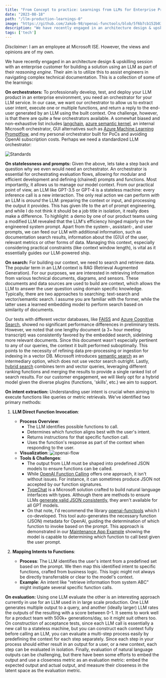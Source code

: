 ```yaml
---
title: "From Concept to practice: Learnings from LLMs for Enterprise Production – Part 0"
date: "2023-08-18"
path: "/llm-production-learnings-0"
image: "https://github.com/Jakob-98/openai-functools/blob/5f6b7cb152b03029c787c01f809d4522ae9c6f68/assets/openai-functions.png?raw=true"
description: "We have recently engaged in an architecture design & upskilling session with an enterprise customer for building a solution using an LLM as part of their *reasoning engine*. Their aim is to utilize this to assist engineers in navigating complex technical documentation. This is a collection of some of the learnings"
tags: ['tech']
---
```


*Disclaimer*: I am an employee at Microsoft ISE. However, the views and opinions are of my own.

We have recently engaged in an architecture design & upskilling session with an enterprise customer for building a solution using an LLM as part of their *reasoning engine*. Their aim is to utilize this to assist engineers in navigating complex technical documentation. This is a collection of some of the learnings:

**On orchestrators:** To professionally develop, test, and deploy your LLM product in an enterprise environment, you need an orchestrator for your LLM service. In our case, we want our orchestrator to allow us to extract user intent, execute one or multiple functions, and return a reply to the end-user generated by an LLM using the built context. One challenge, however, is that there are quite a few orchestrators available. A somewhat biased and non-exhaustive list includes [langchain](https://python.langchain.com/docs/get_started/introduction.html), [azure semantic kernel](https://learn.microsoft.com/en-us/semantic-kernel/overview/), an internal Microsoft orchestrator, GUI alternatives such as [Azure Machine Learning Promptflow](https://learn.microsoft.com/en-us/azure/machine-learning/prompt-flow/overview-what-is-prompt-flow?view=azureml-api-2), and my personal orchestrator built for PoCs and avoiding OpenAI subscription costs. Perhaps we need a standardized LLM orchestrator:

![Standards](https://imgs.xkcd.com/comics/standards.png)

**On statelessness and prompts:** Given the above, lets take a step back and question why we even would need an orchestrator. An orchestrator is essential for orchestrating evaluation flows, allowing for modular and efficient development and defining (chained) prompts and functions. Most importantly, it allows us to manage our model context. From our practical point of view, an LLM like GPT-3.5 or GPT-4 is a stateless machine: every inference call is a new interaction. The only real action we can perform *with* an LLM is *around* the LLM: preparing the context or input, and processing the output it provides. This has given life to the art of prompt engineering, and while I do not think it should be a job title in isolation, it really does make a difference. To highlight:  a demo by one of our product teams using a modified LLM revealed that the LLM's efficiency hinged majorly on the engineered system prompt. Apart from the system-, assistant-, and user prompts, we can feed our LLM with additional information, such as documentation search results, information about the (G)UI of the user, relevant metrics or other forms of data. Managing this context, especially considering practical constraints (like context window length), is vital as it essentially guides our LLM-powered ship.

**On search:** For building our context, we need to search and retrieve data. The popular term in an LLM context is RAG (Retrieval Augmented Generation). For our purposes, we are interested in retrieving information from various technical documents, diagrams, and sensors. These documents and data sources are used to build are context, which allows the LLM to answer the user question using domain specific knowledge. Typically, there are two approaches to searching: text-search and vector/semantic search. I assume you are familiar with the former, while the latter uses a learned embedding model to perform search based on similarity of documents. 

Our tests with different vector databases, like [FAISS](https://github.com/facebookresearch/faiss) and [Azure Cognitive Search](https://learn.microsoft.com/en-us/azure/search/vector-search-overview), showed no significant performance differences in preliminary tests. However, we noted that one lengthy document (a 3+ hour meeting transcript) was consistently favored by the embedded search, sidelining more relevant documents. Since this document wasn't especially pertinent to any of our queries, the context it built performed suboptimally. This points to the necessity of refining data pre-processing or ingestion for indexing in a vector DB. Microsoft introduces [semantic search](https://learn.microsoft.com/en-us/azure/search/semantic-search-overview) as an intermediary option, which does not use vector search outright. Lastly, [hybrid search](https://learn.microsoft.com/en-us/azure/search/vector-search-ranking#hybrid-search) combines term and vector queries, leveraging different ranking functions and merging the results to provide a single ranked list of search results. For our customer engagement, we will likely opt for a hybrid model given the diverse plugins (functions, 'skills', etc.) we aim to support.

**On intent extraction:** Understanding user intent is crucial when aiming to execute functions like queries or metric retrievals. We've identified two primary methods:

1. **LLM Direct Function Invocation**:
    
    - **Process Overview**:
        - The LLM identifies possible functions to call.
        - Determines which function aligns best with the user's intent.
        - Returns instructions for that specific function call.
        - Uses the function's response as part of the context when responding to the user.
    - **Visualization**: ![openai-flow](https://github.com/Jakob-98/openai-functools/blob/5f6b7cb152b03029c787c01f809d4522ae9c6f68/assets/openai-functions.png?raw=true)
    - **Tools & Challenges**:
        - The output from LLM must be shaped into predefined JSON models to ensure functions can be called.
        - While [OpenAI Function Calling](https://platform.openai.com/docs/guides/gpt/function-calling) offers one approach, it isn't without issues. For instance, it can sometimes produce JSON not accepted by our function signatures.
        - [TypeChat](https://github.com/microsoft/TypeChat) is a Microsoft solution crafted to build natural language interfaces with types. Although there are methods to ensure LLMs [generate valid JSON consistently](https://news.ycombinator.com/item?id=37125118), they aren't available for all GPT models.
        - On that note, I'd recommend the library [openai-functools](https://github.com/Jakob-98/openai-functools/tree/main) which I co-developed. This tool auto-generates the necessary function (JSON) metadata for OpenAI, guiding the determination of which function to invoke based on the prompt. This approach is demonstrated in our [Maintenance App Example](https://github.com/Jakob-98/openai-functools/blob/main/examples/maintenance_app_usecase/maintenance_usecase.ipynb) showing the model is capable to determining which function to call best given the user prompt.
2. **Mapping Intents to Functions**:
    
    - **Process**: The LLM identifies the user's intent from a predefined set based on the prompt. We then map this identified intent to specific functions, crafted from business logic. This logic might not always be directly transferrable or clear to the model's context.
    - **Example**: An intent like "retrieve information from system ABC" might instigate several specific function calls.

**On evaluation:** Using one LLM evaluate the other is an interesting approach currently in use for an LLM used in in large scale production. One LLM generates multiple output to a query, and another (ideally larger) LLM rates the outputs of the resulting with a score between 0-1. It seems to work well for a product team with 500k+ generations/day, so it might suit others too. On construction of acceptance tests, since each LLM call is essentially a new call to a stateless machine, but you can construct each context fully before calling an LLM, you can evaluate a multi-step process easily by predefining the context for each step separately. Since each step in your process should either result in an output for a user, or a new context, each step can be evaluated in isolation. Finally, evaluation of natural language outputs can be challenging, but there have been some efforts to embed the output and use a closeness metric as an evaluation metric: embed the expected output and actual output, and measure their closeness in the latent space as the evaluation metric.
